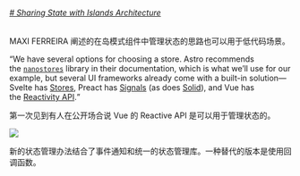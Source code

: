 ###### [# Sharing State with Islands Architecture](https://frontendatscale.com/blog/islands-architecture-state/)

MAXI FERREIRA 阐述的在岛模式组件中管理状态的思路也可以用于低代码场景。

<q>We have several options for choosing a store. Astro recommends the [`nanostores`](https://github.com/nanostores/nanostores) library in their documentation, which is what we’ll use for our example, but several UI frameworks already come with a built-in solution—Svelte has [Stores](https://svelte.dev/docs/svelte-store), Preact has [Signals](https://preactjs.com/guide/v10/signals/) (as does [Solid](https://www.solidjs.com/docs/latest#basic-reactivity)), and Vue has the [Reactivity API](https://vuejs.org/guide/scaling-up/state-management.html#simple-state-management-with-reactivity-api).</q>

第一次见到有人在公开场合说 Vue 的 Reactive API 是可以用于管理状态的。

![](https://mgear-image.oss-cn-shanghai.aliyuncs.com/image/other/20231010125234.png)

新的状态管理办法结合了事件通知和统一的状态管理库。一种替代的版本是使用回调函数。